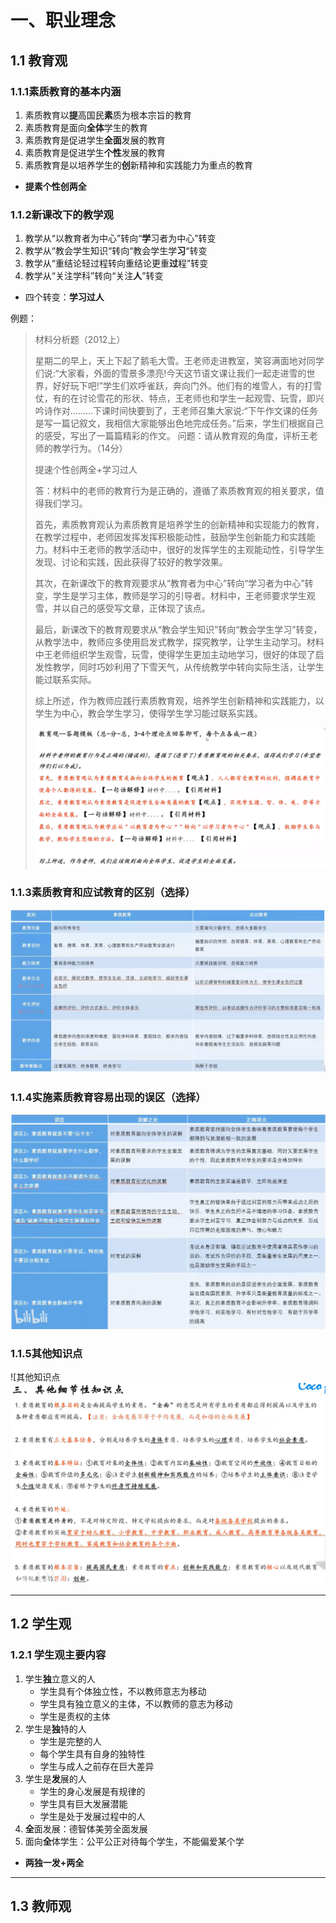 # 一、职业理念

## 1.1 教育观

### 1.1.1素质教育的基本内涵

1. 素质教育以**提**高国民**素**质为根本宗旨的教育
2. 素质教育是面向**全体**学生的教育
3. 素质教育是促进学生**全面**发展的教育
4. 素质教育是促进学生**个性**发展的教育
5. 素质教育是以培养学生的**创**新精神和实践能力为重点的教育

- **提素个性创两全**

### 1.1.2新课改下的教学观

1. 教学从“以教育者为中心”转向“**学**习者为中心”转变
2. 教学从“教会学生知识“转向“教会学生学**习**“转变
3. 教学从“重结论轻过程转向重结论更重**过**程”转变
4. 教学从“关注学科”转向“关注**人**”转变

- 四个转变：**学习过人**

例题：

>  材料分析题（2012上）
> 
> 星期二的早上，天上下起了鹅毛大雪。王老师走进教室，笑容满面地对同学们说:“大家看，外面的雪景多漂亮!今天这节语文课让我们一起走进雪的世界，好好玩下吧!”学生们欢呼雀跃，奔向门外。他们有的堆雪人，有的打雪仗，有的在讨论雪花的形状、特点，王老师也和学生一起观雪、玩雪，即兴吟诗作对………下课时间快要到了，王老师召集大家说:“下午作文课的任务是写一篇记叙文，我相信大家能够出色地完成任务。”后来，学生们根据自己的感受，写出了一篇篇精彩的作文。
问题：请从教育观的角度，评析王老师的教学行为。（14分）
> 
> 提速个性创两全+学习过人
> 
> 答：材料中的老师的教育行为是正确的，遵循了素质教育观的相关要求，值得我们学习。
> 
> 首先，素质教育观认为素质教育是培养学生的创新精神和实现能力的教育，在教学过程中，老师因发挥发挥积极能动性，鼓励学生创新能力和实践能力。材料中王老师的教学活动中，很好的发挥学生的主观能动性，引导学生发现、讨论和实践，因此获得了较好的教学效果。
> 
> 其次，在新课改下的教育观要求从“教育者为中心”转向“学习者为中心”转变，学生是学习主体，教师是学习的引导者。材料中，王老师要求学生观雪，并以自己的感受写文章，正体现了该点。
> 
> 最后，新课改下的教育观要求从“教会学生知识”转向“教会学生学习”转变，从教学法中，教师应多使用启发式教学，探究教学，让学生主动学习。材料中王老师组织学生观雪，玩雪，使得学生更加主动地学习，很好的体现了启发性教学，同时巧妙利用了下雪天气，从传统教学中转向实际生活，让学生能过联系实际。
> 
> 综上所述，作为教师应践行素质教育观，培养学生创新精神和实践能力，以学生为中心，教会学生学习，使得学生学习能过联系实践。
> 
> ![答题模板](15ef14d8f3c3fd08f1b70251ac12b474.png)

### 1.1.3素质教育和应试教育的区别（选择）

![素质教育和应试教育的区别](320f72fd10c4a78ba4183fd10744a779.png) 

### 1.1.4实施素质教育容易出现的误区（选择）

![实施素质教育容易出现的误区](c6edb18deaf187fa084c3b04a730a35d.png)

### 1.1.5其他知识点

![其他知识点![截图](faff5249c65b79035f3dff019e934cfe.png)

***

## 1.2 学生观

### 1.2.1 学生观主要内容

1. 学生**独**立意义的人
   - 学生具有个体独立性，不以教师意志为移动
   - 学生具有独立意义的主体，不以教师的意志为移动
   - 学生是责权的主体
2. 学生是**独**特的人
   - 学生是完整的人
   - 每个学生具有自身的独特性
   - 学生与成人之前存在巨大差异
3. 学生是**发**展的人
   - 学生的身心发展是有规律的
   - 学生具有巨大发展潜能
   - 学生是处于发展过程中的人
4. **全**面发展：德智体美劳全面发展
5. 面向**全**体学生：公平公正对待每个学生，不能偏爱某个学

- **两独一发+两全**

***

## 1.3 教师观